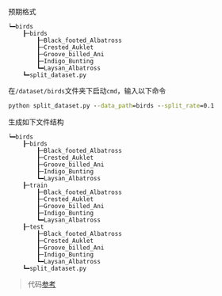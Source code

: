 预期格式
```
┕━birds
    ┠─birds
        ┠─Black_footed_Albatross
        ┠─Crested_Auklet
        ┠─Groove_billed_Ani
        ┠─Indigo_Bunting
        ┗━Laysan_Albatross
    ┗━split_dataset.py
```
在`/dataset/birds`文件夹下启动`cmd`，输入以下命令
```cmd
python split_dataset.py --data_path=birds --split_rate=0.1
```
生成如下文件结构
```
┕━birds
    ┠─birds
        ┠─Black_footed_Albatross
        ┠─Crested_Auklet
        ┠─Groove_billed_Ani
        ┠─Indigo_Bunting
        ┗━Laysan_Albatross
    ┠─train
        ┠─Black_footed_Albatross
        ┠─Crested_Auklet
        ┠─Groove_billed_Ani
        ┠─Indigo_Bunting
        ┗━Laysan_Albatross
    ┠─test
        ┠─Black_footed_Albatross
        ┠─Crested_Auklet
        ┠─Groove_billed_Ani
        ┠─Indigo_Bunting
        ┗━Laysan_Albatross
    ┗━split_dataset.py
```

> 代码[参考](https://github.com/WZMIAOMIAO/deep-learning-for-image-processing/blob/master/data_set/split_data.py)
